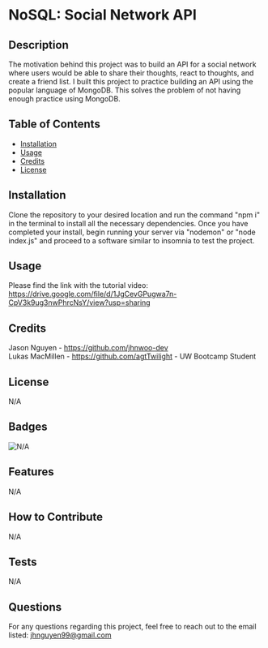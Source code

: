 # NoSQL: Social Network API

## Description

The motivation behind this project was to build an API for a social network where users would be able to share their thoughts, react to thoughts, and create a friend list.
I built this project to practice building an API using the popular language of MongoDB.
This solves the problem of not having enough practice using MongoDB.

## Table of Contents

-   [Installation](#installation)
-   [Usage](#usage)
-   [Credits](#credits)
-   [License](#license)

## Installation

Clone the repository to your desired location and run the command "npm i" in the terminal to install all the necessary dependencies. Once you have completed your install, begin running your server via "nodemon" or "node index.js" and proceed to a software similar to insomnia to test the project.

## Usage

Please find the link with the tutorial video:<br>
https://drive.google.com/file/d/1JgCevGPugwa7n-CpV3k9ug3nwPhrcNsY/view?usp=sharing

## Credits

Jason Nguyen - https://github.com/jhnwoo-dev <br>
Lukas MacMillen - https://github.com/agtTwilight - UW Bootcamp Student

## License

N/A

## Badges

![N/A](https://img.shields.io/badge/none-%20-blue)

## Features

N/A

## How to Contribute

N/A

## Tests

N/A

## Questions

For any questions regarding this project, feel free to reach out to the email listed:
jhnguyen99@gmail.com

